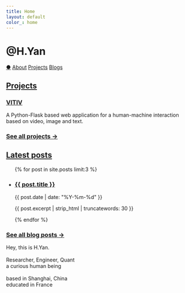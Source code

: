 ```yaml
---
title: Home
layout: default
color_: home
---
```


<r-grid class="main" columns=6 columns-s=4 columns-xs=2>

<r-cell order="-10" span=4 span-s=2>
    <h1>@H.Yan</h1>
</r-cell>

<r-cell order="-9" class="menu" span=2 span-s=2>
    <div class='focus0'>
    <a href="/">&#x25CF;</a>
    <a href="/about/">About</a>
    <a href="/project/">Projects</a>
    <a href="/blog/">Blogs</a>
    </div>
</r-cell>

<r-cell span=2>
<h2 class="margin-b-4"><a href="/project/">Projects</a></h2>

<h3><a href="/vitiv/">VITIV</a></h3>
<p>A Python-Flask based web application for a human-machine interaction based on video, image and text.
</p>

<h3><a href="/project/" class="dimmed">See all projects &rarr;</a></h3>
</r-cell>

<r-cell span=2>
<h2 class="margin-b-4"><a href="/blog/">Latest posts</a></h2>

<ul>
  {% for post in site.posts limit:3 %}
    <li>
      <h3><a href="{{ post.url | relative_url }}">{{ post.title }}</a></h3>
      <p>{{ post.date | date: "%Y-%m-%d" }}</p>
      <p>{{ post.excerpt | strip_html | truncatewords: 30 }}</p>
    </li>
  {% endfor %}
</ul>

<h3><a href="/blog/" class="dimmed">See all blog posts &rarr;</a></h3>
</r-cell>


<r-cell class="intro" order-s="-2" order-xs="-2" span=2 span-s=3 span-xs=row>
    <div class="intro-content">
        <p>
        Hey, this is H.Yan. <br>
        <br>
        Researcher, Engineer, Quant<br> 
        a curious human being<br>
        <br>
        based in Shanghai, China<br> 
        educated in France<br>
        </p>
    </div>
</r-cell>

</r-grid>